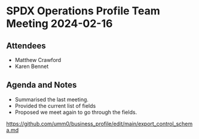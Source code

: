 # SPDX Operations Profile Team Meeting 2024-02-16

## Attendees

* Matthew Crawford
* Karen Bennet

## Agenda and Notes

* Summarised the last meeting. 
* Provided the current list of fields 
* Proposed we meet again to go through the fields.

https://github.com/umm0/business_profile/edit/main/export_control_schema.md 
